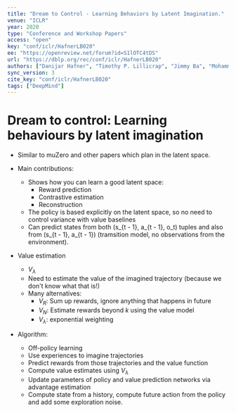 ```yaml
---
title: "Dream to Control - Learning Behaviors by Latent Imagination."
venue: "ICLR"
year: 2020
type: "Conference and Workshop Papers"
access: "open"
key: "conf/iclr/HafnerLB020"
ee: "https://openreview.net/forum?id=S1lOTC4tDS"
url: "https://dblp.org/rec/conf/iclr/HafnerLB020"
authors: ["Danijar Hafner", "Timothy P. Lillicrap", "Jimmy Ba", "Mohammad Norouzi"]
sync_version: 3
cite_key: "conf/iclr/HafnerLB020"
tags: ["DeepMind"]
---
```

# Dream to control: Learning behaviours by latent imagination

 - Similar to muZero and other papers which plan in the latent space.
 - Main contributions:
   - Shows how you can learn a good latent space:
     - Reward prediction
     - Contrastive estimation
     - Reconstruction
   - The policy is based explicitly on the latent space, so
     no need to control variance with value baselines
   - Can predict states from both (s_{t - 1}, a_{t - 1}, o_t)
     tuples and also from (s_{t - 1}, a_{t - 1}) (tramsition model,
     no observations from the environment).

 - Value estimation
   - $V_{\lambda}$
   - Need to estimate the value of the imagined trajectory (because we don't know what that is!)
   - Many alternatives:
     - $V_R$: Sum up rewards, ignore anything that happens in future
     - $V_N$: Estimate rewards beyond $k$ using the value model
     - $V_{\lambda}$: exponential weighting

 - Algorithm:
   - Off-policy learning
   - Use experiences to imagine trajectories
    - Predict rewards from those trajectories and the value function
    - Compute value estimates using $V_{\lambda}$
     - Update parameters of policy and value prediction networks via advantage estimation
   - Compute state from a history, compute future action from the policy and add some exploration noise.